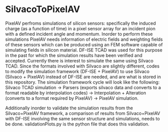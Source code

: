 # SilvacoToPixelAV

PixelAV perfroms simulations of silicon sensors: specifically the induced charge (as a function of time) in a pixel sensor array for an incident pion with a defined incident angle and momentum. Inorder to perform these simulations PixelAV needs information of electric fields and weighting fields of these sensors which can be produced using an FEM software capable of simulating fields in silicon material. DF-ISE TCAD was used for this purpose in the past for which the simulation results have been verified and accepted. Currently there is interest to simulate the same using Silvaco TCAD. Since the formats involved with Silvaco are slightly different, codes to modify the simulation framework (DF-ISE + PixelAV) to use Silvaco (Silvaco + PixelAV) instead of DF-ISE are needed, and are what is stored in this repository. The simulation framework cycle will look like the following:
Silvaco TCAD simulation -> Parsers (exports silvaco data and converts to a format readable by interpolation codes) -> Interpolation + Alteration (converts to a format required by PixelAV) -> PixelAV simulation.

Additionally inorder to validate the simulation results from the Silvaco+PixelAV framework, a comparison of results from Silvaco+PixelAV with DF-ISE involving the same sensor structure and simulations, needs to be done. validationPlots.py is the python file that does this validation.
